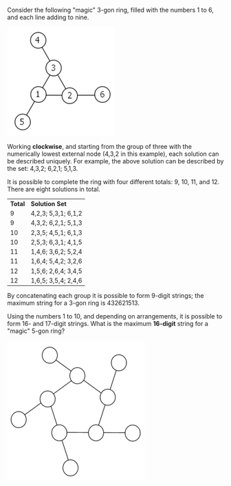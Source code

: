 Consider the following "magic" 3-gon ring, filled with the numbers 1 to
6, and each line adding to nine.

<div class="center">

<img src="assets/project/images/p068_1.png" class="dark_img" />

</div>

Working **clockwise**, and starting from the group of three with the
numerically lowest external node (4,3,2 in this example), each solution
can be described uniquely. For example, the above solution can be
described by the set: 4,3,2; 6,2,1; 5,1,3.

It is possible to complete the ring with four different totals: 9, 10,
11, and 12. There are eight solutions in total.

<div class="center">

|           |                     |
|-----------|---------------------|
| **Total** | **Solution Set**    |
| 9         | 4,2,3; 5,3,1; 6,1,2 |
| 9         | 4,3,2; 6,2,1; 5,1,3 |
| 10        | 2,3,5; 4,5,1; 6,1,3 |
| 10        | 2,5,3; 6,3,1; 4,1,5 |
| 11        | 1,4,6; 3,6,2; 5,2,4 |
| 11        | 1,6,4; 5,4,2; 3,2,6 |
| 12        | 1,5,6; 2,6,4; 3,4,5 |
| 12        | 1,6,5; 3,5,4; 2,4,6 |

</div>

By concatenating each group it is possible to form 9-digit strings; the
maximum string for a 3-gon ring is 432621513.

Using the numbers 1 to 10, and depending on arrangements, it is possible
to form 16- and 17-digit strings. What is the maximum **16-digit**
string for a "magic" 5-gon ring?

<div class="center">

<img src="assets/project/images/p068_2.png" class="dark_img" />

</div>
